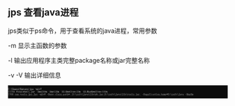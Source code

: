 ## jps 查看java进程

jps类似于ps命令，用于查看系统的java进程，常用参数

-m 显示主函数的参数

-l  输出应用程序主类完整package名称或jar完整名称

-v -V 输出详细信息

![](..\image\jvm运维\jps.jpg)
